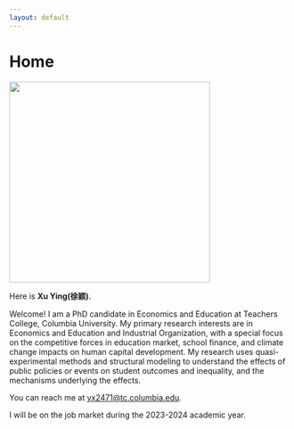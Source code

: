 ```yaml
---
layout: default
---
```


# Home

<img src="https://xuying0506.github.io/ying.JPG" class="floatpic" width="360" height="360">

Here is **Xu Ying(徐颖)**.

Welcome! I am a PhD candidate in Economics and Education at Teachers College, Columbia University. My primary research interests are in Economics and Education and Industrial Organization, with a special focus on the competitive forces in education market, school finance, and climate change impacts on human capital development. My research uses quasi-experimental methods and structural modeling to understand the effects of public policies or events on student outcomes and inequality, and the mechanisms underlying the effects.

You can reach me at yx2471@tc.columbia.edu.

I will be on the job market during the 2023-2024 academic year.


<br>


